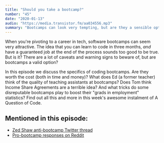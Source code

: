 ```yaml
---
title: "Should you take a bootcamp?"
number: "45"
date: "2020-01-13"
audio: "https://media.transistor.fm/aa034556.mp3"
summary: "Bootcamps can look very tempting, but are they a sensible option?"
---
```


When you're pivoting to a career in tech, software bootcamps can seem very attractive. The idea that you can learn to code in three months, *and* have a guaranteed job at the end of the process sounds too good to be true. But is it? There are a lot of caveats and warning signs to beware of, but are bootcamps a valid option?

In this episode we discuss the specifics of coding bootcamps. Are they worth the cost (both in time and money)? What does Ed (a former teacher) think of the quality of teaching assistants at bootcamps? Does Tom think Income Share Agreements are a terrible idea? And what tricks do some disreputable bootcamps play to boost their "grads in employment" statistics? Find out all this and more in this week's awesome instalment of A Question of Code.

## Mentioned in this episode:

* [Zed Shaw anti-bootcamp Twitter thread](https://twitter.com/lzsthw/status/1212284566431576069?s=20)
* [Pro-bootcamp responses on Reddit](https://reddit.com/r/web_design/comments/ekv3vi/a_list_of_coding_bootcamp_scams/)